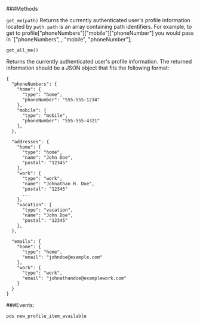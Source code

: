 ###Methods

`get_me(path)`
Returns the currently authenticated user's profile information located by
`path`. `path` is an array containing path identifiers. For example, to get to
profile["phoneNumbers"]["mobile"]["phoneNumber"] you would pass in `["phoneNumbers",
, "mobile", "phoneNumber"];


`get_all_me()`

Returns the currently authenticated user's profile information. The returned
information should be a JSON object that fits the following format:

```
{
  "phoneNumbers": {
    "home": {
      "type": "home",
      "phoneNumber": "555-555-1234"
    },
    "mobile": {
      "type": "mobile",
      "phoneNumber": "555-555-4321"
    },
  },
  
  "addresses": {
    "home": {
      "type": "home",
      "name": "John Doe",
      "postal": "12345"
    },
    "work": {
      "type": "work",
      "name": "Johnathan H. Doe",
      "postal": "12345"
      ...
    },
    "vacation": {
      "type": "vacation",
      "name": "John Doe",
      "postal": "12345"
    },
  },

  "emails": {
    "home": {
      "type": "home",
      "email": "johndoe@example.com"
    },
    "work": {
      "type": "work",
      "email": "johnathandoe@examplework.com"
    }
  }
}
```

###Events:

`pds new_profile_item_available`
